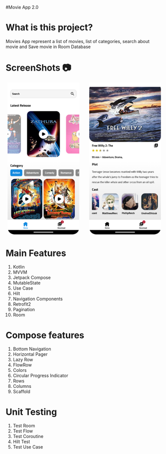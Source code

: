 #Movie App 2.0

# What is this project?

Movies App represent a list of movies, list of categories, search about movie and Save movie in Room Database

# ScreenShots 📷
<div align="center">
  <img src="home.png" width="230px"/> &nbsp; &nbsp;&nbsp; &nbsp;
  <img src="detail.png" width="230px" /><br>
</div>

# Main Features
1. Kotlin
2. MVVM
3. Jetpack Compose
4. MutableState
5. Use Case
6. Hilt
7. Navigation Components
8. Retrofit2
9. Pagination
10. Room

# Compose features

1. Bottom Navigation
2. Horizontal Pager
3. Lazy Row
4. FlowRow
5. Colors
6. Circular Progress Indicator
7. Rows
8. Columns
9. Scaffold

# Unit Testing

1. Test Room
2. Test Flow
3. Test Coroutine 
4. Hilt Test
5. Test Use Case

